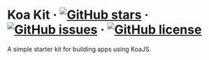 # Koa Kit &middot; [![GitHub stars](https://img.shields.io/github/stars/sh4hids/koa-kit.svg?style=popout)](https://github.com/sh4hids/koa-kit/stargazers) &middot; [![GitHub issues](https://img.shields.io/github/issues/sh4hids/koa-kit.svg?style=popout)](https://github.com/sh4hids/koa-kit/issues) &middot; [![GitHub license](https://img.shields.io/github/license/sh4hids/koa-kit.svg?style=popout)](https://github.com/sh4hids/koa-kit/blob/master/LICENSE)

A simple starter kit for building apps using KoaJS.
